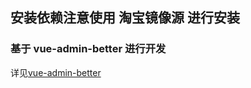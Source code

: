 ## 安装依赖注意使用 淘宝镜像源 进行安装


### 基于 vue-admin-better 进行开发
详见[vue-admin-better](https://github.com/chuzhixin/vue-admin-better)
